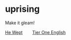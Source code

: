 # uprising
Make it gleam!

[He Wept](https://he-wept.github.io/1/) <span style="margin: 0 2em 0 0;"> </span>[Tier One English](https://tier-one-english.github.io/entrada/)
